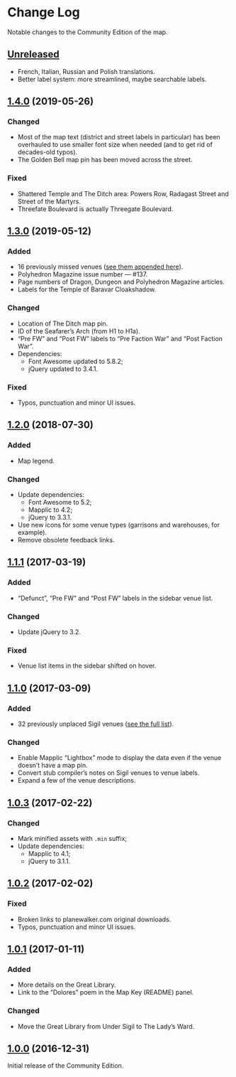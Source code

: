 # Change Log

Notable changes to the Community Edition of the map.

## [Unreleased]

* French, Italian, Russian and Polish translations.
* Better label system: more streamlined, maybe searchable labels.

## [1.4.0] \(2019-05-26\)

### Changed

* Most of the map text (district and street labels in particular) has been overhauled to use smaller font size when needed (and to get rid of decades-old typos).
* The Golden Bell map pin has been moved across the street.

### Fixed

* Shattered Temple and The Ditch area: Powers Row, Radagast Street and Street of the Martyrs.
* Threefate Boulevard is actually Threegate Boulevard.

## [1.3.0] \(2019-05-12\)

### Added

* 16 previously missed venues ([see them appended here](extras/venues_unplaced.csv)).
* Polyhedron Magazine issue number — \#137.
* Page numbers of Dragon, Dungeon and Polyhedron Magazine articles.
* Labels for the Temple of Baravar Cloakshadow.

### Changed

* Location of The Ditch map pin.
* ID of the Seafarer’s Arch (from H1 to H1a).
* “Pre FW” and “Post FW” labels to “Pre Faction War” and “Post Faction War”.
* Dependencies:
    * Font Awesome updated to 5.8.2;
    * jQuery updated to 3.4.1.

### Fixed

* Typos, punctuation and minor UI issues.

## [1.2.0] \(2018-07-30\)

### Added

* Map legend.

### Changed

* Update dependencies:
    * Font Awesome to 5.2;
    * Mapplic to 4.2;
    * jQuery to 3.3.1.
* Use new icons for some venue types (garrisons and warehouses, for example).
* Remove obsolete feedback links.

## [1.1.1] \(2017-03-19\)

### Added

* “Defunct”, “Pre FW” and “Post FW” labels in the sidebar venue list.

### Changed

* Update jQuery to 3.2.

### Fixed

* Venue list items in the sidebar shifted on hover.

## [1.1.0] \(2017-03-09\)

### Added

* 32 previously unplaced Sigil venues ([see the full list](extras/venues_unplaced.csv)).

### Changed

* Enable Mapplic “Lightbox” mode to display the data even if the venue doesn’t have a map pin.
* Convert stub compiler’s notes on Sigil venues to venue labels.
* Expand a few of the venue descriptions.

## [1.0.3] \(2017-02-22\)

### Changed

* Mark minified assets with `.min` suffix;
* Update dependencies:
    * Mapplic to 4.1;
    * jQuery to 3.1.1.

## [1.0.2] \(2017-02-02\)

### Fixed

* Broken links to planewalker.com original downloads.
* Typos, punctuation and minor UI issues.

## [1.0.1] \(2017-01-11\)

### Added

* More details on the Great Library.  
* Link to the “Dolores” poem in the Map Key (README) panel.

### Changed

* Move the Great Library from Under Sigil to The Lady’s Ward.

## [1.0.0] \(2016-12-31\)

Initial release of the Community Edition.

[Unreleased]: https://github.com/amargon/city-of-doors/compare/v1.4.0...master
[1.4.0]: https://github.com/amargon/city-of-doors/releases/tag/v1.4.0
[1.3.0]: https://github.com/amargon/city-of-doors/releases/tag/v1.3.0
[1.2.0]: https://github.com/amargon/city-of-doors/releases/tag/v1.2.0
[1.1.1]: https://github.com/amargon/city-of-doors/releases/tag/v1.1.1
[1.1.0]: https://github.com/amargon/city-of-doors/releases/tag/v1.1.0
[1.0.3]: https://github.com/amargon/city-of-doors/releases/tag/v1.0.3
[1.0.2]: https://github.com/amargon/city-of-doors/releases/tag/v1.0.2
[1.0.1]: https://github.com/amargon/city-of-doors/releases/tag/v1.0.1
[1.0.0]: https://github.com/amargon/city-of-doors/releases/tag/v1.0

